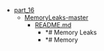 - <a href = "E:\Node_projects\Node_Way\Education\Timur_Video_Node.js\part_16\cat.part_16\dir.part_16.md">part_16</a>
    - <a href = "E:\Node_projects\Node_Way\Education\Timur_Video_Node.js\part_16\MemoryLeaks-master\cat.MemoryLeaks-master\dir.MemoryLeaks-master.md">MemoryLeaks-master</a>
        - <a href = "E:\Node_projects\Node_Way\Education\Timur_Video_Node.js\part_16\MemoryLeaks-master\README.md">README.md</a>
            - *# Memory Leaks
            - *# Memory
    
